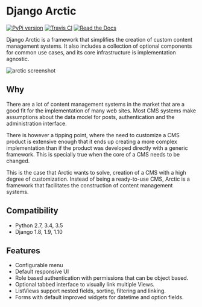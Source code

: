 # Django Arctic
[![PyPi version](https://img.shields.io/pypi/v/django-arctic.svg)](https://pypi.python.org/pypi/django-arctic/)
[![Travis CI](https://api.travis-ci.org/sanoma/django-arctic.svg)](https://travis-ci.org/django/channels)
[![Read the Docs](https://readthedocs.org/projects/django-arctic/badge/?version=latest)](https://django-arctic.readthedocs.io/en/latest/)

Django Arctic is a framework that simplifies the creation of custom content management systems.
It also includes a collection of optional components for common use cases, and
its core infrastructure is implementation agnostic.

![arctic screenshot](docs/img/arctic_screenshot.png)

## Why

There are a lot of content management systems in the market that are a good fit for the implementation of many web sites.
Most CMS systems make assumptions about the data model for posts, authentication and the administration interface.

There is however a tipping point, where the need to customize a CMS product
is extensive enough that it ends up creating a more complex implementation than
if the product was developed directly with a generic framework. This is
specially true when the core of a CMS needs to be changed.

This is the case that Arctic wants to solve, creation of a CMS with a high degree of customization.
Instead of being a ready-to-use CMS, Arctic is a framework that facilitates the construction of content management systems.

## Compatibility

* Python 2.7, 3.4, 3.5
* Django 1.8, 1.9, 1.10

## Features

* Configurable menu
* Default responsive UI
* Role based authentication with permissions that can be object based.
* Optional tabbed interface to visually link multiple Views.
* ListViews support nested fields, sorting, filtering and linking.
* Forms with default improved widgets for datetime and option fields.

